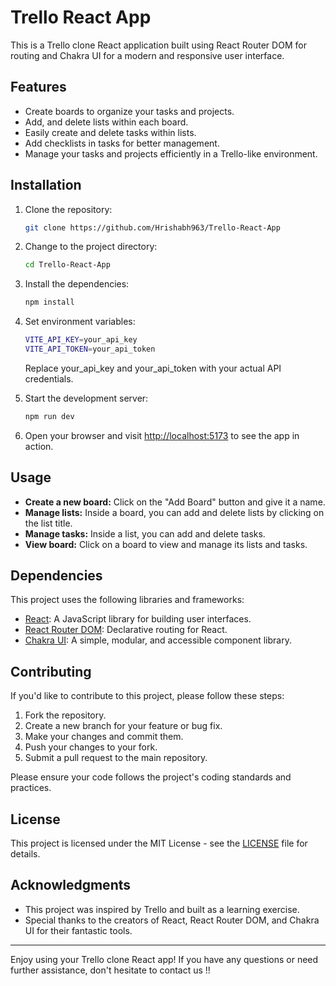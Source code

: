 # Trello React App

This is a Trello clone React application built using React Router DOM for routing and Chakra UI for a modern and responsive user interface.


## Features

- Create boards to organize your tasks and projects.
- Add, and delete lists within each board.
- Easily create and delete tasks within lists.
- Add checklists in tasks for better management.
- Manage your tasks and projects efficiently in a Trello-like environment.

## Installation

1. Clone the repository:

   ```bash
   git clone https://github.com/Hrishabh963/Trello-React-App
   ```

2. Change to the project directory:

   ```bash
   cd Trello-React-App
   ```

3. Install the dependencies:

   ```bash
   npm install
   ```
4. Set environment variables:

    ```bash
    VITE_API_KEY=your_api_key
    VITE_API_TOKEN=your_api_token
    ```
    Replace your_api_key and your_api_token with your actual API credentials.

5. Start the development server:

   ```bash
   npm run dev
   ```

6. Open your browser and visit [http://localhost:5173](http://localhost:5173) to see the app in action.

## Usage

- **Create a new board:** Click on the "Add Board" button and give it a name.
- **Manage lists:** Inside a board, you can add  and delete lists by clicking on the list title.
- **Manage tasks:** Inside a list, you can add and delete tasks.
- **View board:** Click on a board to view and manage its lists and tasks.

## Dependencies

This project uses the following libraries and frameworks:

- [React](https://reactjs.org/): A JavaScript library for building user interfaces.
- [React Router DOM](https://reactrouter.com/): Declarative routing for React.
- [Chakra UI](https://chakra-ui.com/): A simple, modular, and accessible component library.

## Contributing

If you'd like to contribute to this project, please follow these steps:

1. Fork the repository.
2. Create a new branch for your feature or bug fix.
3. Make your changes and commit them.
4. Push your changes to your fork.
5. Submit a pull request to the main repository.

Please ensure your code follows the project's coding standards and practices.

## License

This project is licensed under the MIT License - see the [LICENSE](LICENSE) file for details.

## Acknowledgments

- This project was inspired by Trello and built as a learning exercise.
- Special thanks to the creators of React, React Router DOM, and Chakra UI for their fantastic tools.

---

Enjoy using your Trello clone React app! If you have any questions or need further assistance, don't hesitate to contact us !!